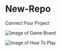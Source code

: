 # New-Repo
Connect Four Project



![Image of Game Board](../images/GameBoard.jpeg)



![Image of How To Play](../images/HowToPlay.jpeg)